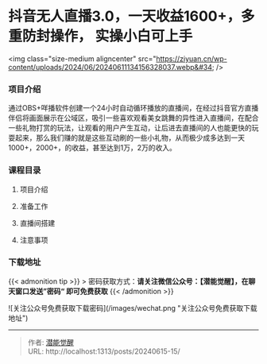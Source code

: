 # 抖音无人直播3.0，一天收益1600&#43;，多重防封操作， 实操小白可上手


&lt;img class=&#34;size-medium aligncenter&#34; src=&#34;https://ziyuan.cn/wp-content/uploads/2024/06/20240611134156328037.webp&#34;  /&gt;

###  项目介绍

通过OBS&#43;咩播软件创建一个24小时自动循环播放的直播间，在经过抖音官方直播伴侣将画面展示在公域区，吸引一些喜欢观看美女跳舞的异性进入直播间，在配合一些礼物打赏的玩法，让观看的用户产生互动，让后进去直播间的人也能更快的玩耍起来，那么我们赚的就是这些互动刷的一些小礼物，从而极少成多达到一天1000&#43;，2000&#43;，的收益，甚至达到1万，2万的收入。
###  课程目录

 1. 项目介绍

 1. 准备工作

 1. 直播间搭建

 1. 注意事项



### 下载地址




{{&lt; admonition tip &gt;}}
&gt; 密码获取方式：**请关注微信公众号：【潜能觉醒】，在聊天窗口发送”密码“ 即可免费获取**
{{&lt; /admonition &gt;}}


![关注公众号免费获取下载密码](/images/wechat.png &#34;关注公众号免费获取下载地址&#34;)

---

> 作者: [潜能觉醒](/)  
> URL: http://localhost:1313/posts/20240615-15/  

